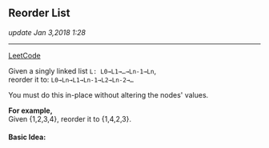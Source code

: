 ## Reorder List
_update Jan 3,2018 1:28_

---
[LeetCode](https://leetcode.com/problems/reorder-list/description/)


Given a singly linked list `L: L0→L1→…→Ln-1→Ln`,   
reorder it to: `L0→Ln→L1→Ln-1→L2→Ln-2→…`  

You must do this in-place without altering the nodes' values.

**For example,**  
Given {1,2,3,4}, reorder it to {1,4,2,3}.

#### Basic  Idea:
